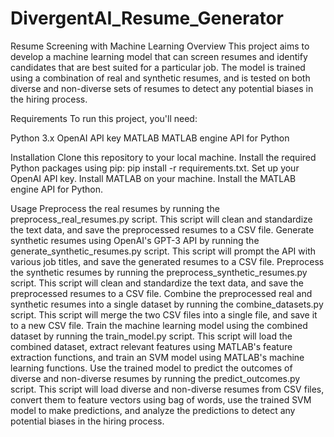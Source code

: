 # DivergentAI_Resume_Generator
Resume Screening with Machine Learning
Overview
This project aims to develop a machine learning model that can screen resumes and identify candidates that are best suited for a particular job. The model is trained using a combination of real and synthetic resumes, and is tested on both diverse and non-diverse sets of resumes to detect any potential biases in the hiring process.

Requirements
To run this project, you'll need:

Python 3.x
OpenAI API key
MATLAB
MATLAB engine API for Python

Installation
Clone this repository to your local machine.
Install the required Python packages using pip: pip install -r requirements.txt.
Set up your OpenAI API key.
Install MATLAB on your machine.
Install the MATLAB engine API for Python.

Usage
Preprocess the real resumes by running the preprocess_real_resumes.py script. This script will clean and standardize the text data, and save the preprocessed resumes to a CSV file.
Generate synthetic resumes using OpenAI's GPT-3 API by running the generate_synthetic_resumes.py script. This script will prompt the API with various job titles, and save the generated resumes to a CSV file.
Preprocess the synthetic resumes by running the preprocess_synthetic_resumes.py script. This script will clean and standardize the text data, and save the preprocessed resumes to a CSV file.
Combine the preprocessed real and synthetic resumes into a single dataset by running the combine_datasets.py script. This script will merge the two CSV files into a single file, and save it to a new CSV file.
Train the machine learning model using the combined dataset by running the train_model.py script. This script will load the combined dataset, extract relevant features using MATLAB's feature extraction functions, and train an SVM model using MATLAB's machine learning functions.
Use the trained model to predict the outcomes of diverse and non-diverse resumes by running the predict_outcomes.py script. This script will load diverse and non-diverse resumes from CSV files, convert them to feature vectors using bag of words, use the trained SVM model to make predictions, and analyze the predictions to detect any potential biases in the hiring process.
